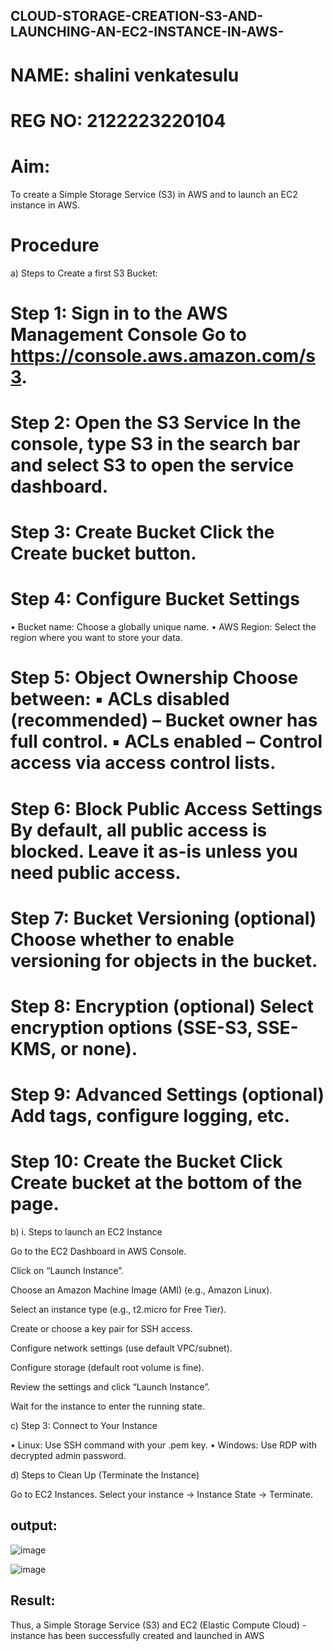 ## CLOUD-STORAGE-CREATION-S3-AND-LAUNCHING-AN-EC2-INSTANCE-IN-AWS-
# NAME: shalini venkatesulu
# REG NO: 2122223220104
# Aim:
To create a Simple Storage Service (S3) in AWS and to launch an EC2 instance in AWS.

# Procedure
a) Steps to Create a first S3 Bucket:

# Step 1: Sign in to the AWS Management Console Go to https://console.aws.amazon.com/s3.

# Step 2: Open the S3 Service In the console, type S3 in the search bar and select S3 to open the service dashboard.

# Step 3: Create Bucket Click the Create bucket button.

# Step 4: Configure Bucket Settings

• Bucket name: Choose a globally unique name. • AWS Region: Select the region where you want to store your data.

# Step 5: Object Ownership Choose between: ▪ ACLs disabled (recommended) – Bucket owner has full control. ▪ ACLs enabled – Control access via access control lists.

# Step 6: Block Public Access Settings By default, all public access is blocked. Leave it as-is unless you need public access.

# Step 7: Bucket Versioning (optional) Choose whether to enable versioning for objects in the bucket.

# Step 8: Encryption (optional) Select encryption options (SSE-S3, SSE-KMS, or none).

# Step 9: Advanced Settings (optional) Add tags, configure logging, etc.

# Step 10: Create the Bucket Click Create bucket at the bottom of the page.

b) i. Steps to launch an EC2 Instance

Go to the EC2 Dashboard in AWS Console.

Click on “Launch Instance”.

Choose an Amazon Machine Image (AMI) (e.g., Amazon Linux).

Select an instance type (e.g., t2.micro for Free Tier).

Create or choose a key pair for SSH access.

Configure network settings (use default VPC/subnet).

Configure storage (default root volume is fine).

Review the settings and click “Launch Instance”.

Wait for the instance to enter the running state.

c) Step 3: Connect to Your Instance

• Linux: Use SSH command with your .pem key. • Windows: Use RDP with decrypted admin password.

d) Steps to Clean Up (Terminate the Instance)

Go to EC2 Instances. Select your instance → Instance State → Terminate.

## output:

![image](https://github.com/user-attachments/assets/6774dddf-bdcc-4422-8a10-312282186d59)

![image](https://github.com/user-attachments/assets/77a04c6c-4a93-461d-811a-e25078f24602)

## Result:
Thus, a Simple Storage Service (S3) and EC2 (Elastic Compute Cloud) - instance has been successfully created and launched in AWS


